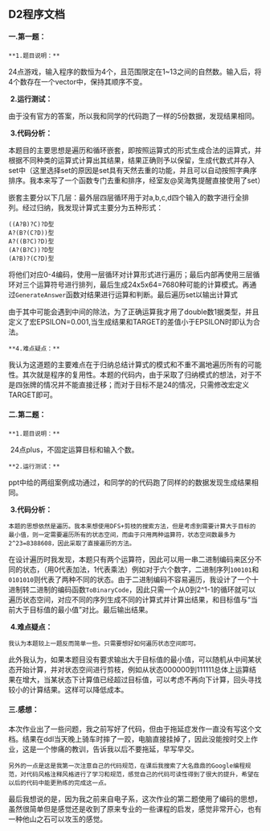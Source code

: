 ##                                                                   D2程序文档

#### 一.第一题：

	**1.题目说明：**

​	24点游戏，输入程序的数恒为4个，且范围限定在1~13之间的自然数。输入后，将4个数存在一个vector中，保持其顺序不变。

​    	**2.运行测试：** 

​	由于没有官方的答案，所以我和同学的代码跑了一样的5份数据，发现结果相同。

​	**3.代码分析：**

​	本题目的主要思想是遍历和循环嵌套，即按照运算式的形式生成合法的运算式，并根据不同种类的运算式计算出其结果，结果正确则予以保留，生成代数式并存入set中（这里选择set的原因是set具有天然去重的功能，并且可以自动按照字典序排序。我本来写了一个函数专门去重和排序，经室友@吴海隽提醒直接使用了set）

​	嵌套主要分以下几层：最外层四层循环用于对a,b,c,d四个输入的数字进行全排列。经过归纳，我发现计算式主要分为五种形式：

```
((A?B)?C)?D型
A?(B?(C?D))型
A?((B?C)?D)型
(A?(B?C))?D型
(A?B)?(C?D)型
```



将他们对应0-4编码，使用一层循环对计算形式进行遍历；最后内部再使用三层循环对三个运算符号进行排列，最后生成24x5x64=7680种可能的计算模式。再通过`GenerateAnswer`函数对结果进行运算和判断。最后遍历set以输出计算式

​	由于其中可能会遇到中间的除法，为了正确运算我才用了double数1据类型，并且定义了宏EPSILON=0.001,当生成结果和TARGET的差值小于EPSILON时即认为合法。

	**4.难点疑点：**

​	我认为这道题的主要难点在于归纳总结计算式的模式和不重不漏地遍历所有的可能性。其次就是程序的复用性。本题的代码内，由于采取了归纳模式的想法，对于不是四张牌的情况并不能直接迁移；而对于目标不是24的情况，只需修改宏定义TARGET即可。



#### 二.第二题：

	**1.题目说明：**

​		24点plus，不固定运算目标和输入个数。

	**2.运行测试：**

​		ppt中给的两组案例成功通过，和同学的的代码跑了同样的的数据发现生成结果相同。

​	**3.代码分析：**

	本题的思想依然是遍历。我本来想使用DFS+剪枝的搜索方法，但是考虑到需要计算大于目标的最小值，则一定需要遍历所有的状态空间，而由于只用两种运算符，状态空间数最多为2^23=8388608，因此采取了直接遍历的方法。

​	在设计遍历时我发现，本题只有两个运算符，因此可以用一串二进制编码来区分不同的状态，（用0代表加法，1代表乘法）例如对于六个数字，二进制序列`100101`和`0101010`则代表了两种不同的状态。由于二进制编码不容易遍历，我设计了一个十进制转二进制的编码函数`ToBinaryCode`，因此只需一个从0到2^1-1的循环就可以遍历状态空间，对应不同的序列生成不同的计算式并计算出结果，和目标值与“当前大于目标值的最小值”对比。最后输出结果。

​	**4.难点疑点：**

	我认为本题较上一题反而简单一些。只需要想好如何遍历状态空间即可。

​	此外我认为，如果本题目没有要求输出大于目标值的最小值，可以随机从中间某状态开始计算，并对状态空间进行剪枝，例如从状态000000到111111总体上运算结果在增大，当某状态下计算值已经超过目标值，可以考虑不再向下计算，回头寻找较小的计算结果。这样可以降低成本。



#### 三.感想：

​	本次作业出了一些问题，我之前写好了代码，但由于拖延症发作一直没有写这个文档。结果在ddl当天晚上骑车时摔了一跤，电脑直接挂掉了，因此没能按时交上作业，这是一个惨痛的教训，告诉我以后不要拖延，早写早交。

	另外的一点是这是我第一次注意自己的代码规范，在课后我搜索了大名鼎鼎的Google编程规范，对代码风格注释风格进行了学习和规范，感觉自己的代码可读性得到了很大的提升，希望在以后的代码中能更熟练的完成这一点。

​	最后我想说的是，因为我之前来自电子系，这次作业的第二题使用了编码的思想，虽然很简单但是感觉还是收到了原来专业的一些课程的启发，感觉非常开心，也有一种他山之石可以攻玉的感觉。



